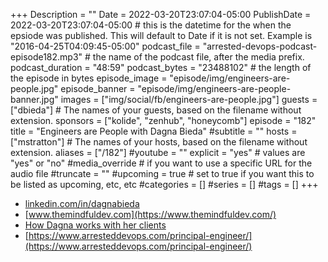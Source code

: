 +++
Description = ""
Date = 2022-03-20T23:07:04-05:00
PublishDate = 2022-03-20T23:07:04-05:00 # this is the datetime for the when the epsiode was published. This will default to Date if it is not set. Example is "2016-04-25T04:09:45-05:00"
podcast_file = "arrested-devops-podcast-episode182.mp3" # the name of the podcast file, after the media prefix.
podcast_duration = "48:59"
podcast_bytes = "23488102" # the length of the episode in bytes
episode_image = "episode/img/engineers-are-people.jpg"
episode_banner = "episode/img/engineers-are-people-banner.jpg"
images = ["img/social/fb/engineers-are-people.jpg"]
guests = ["dbieda"] # The names of your guests, based on the filename without extension.
sponsors = ["kolide", "zenhub", "honeycomb"]
episode = "182"
title = "Engineers are People with Dagna Bieda"
#subtitle = ""
hosts = ["mstratton"] # The names of your hosts, based on the filename without extension.
aliases = ["/182"]
#youtube = ""
explicit = "yes" # values are "yes" or "no"
#media_override # if you want to use a specific URL for the audio file
#truncate = ""
#upcoming = true # set to true if you want this to be listed as upcoming, etc, etc
#categories = []
#series = []
#tags = []
+++
- [linkedin.com/in/dagnabieda](https://www.linkedin.com/in/dagnabieda/)
- [www.themindfuldev.com](https://www.themindfuldev.com/)
- [How Dagna works with her clients](http://www.themindfuldev.com/case-study)
- [https://www.arresteddevops.com/principal-engineer/](https://www.arresteddevops.com/principal-engineer/)

